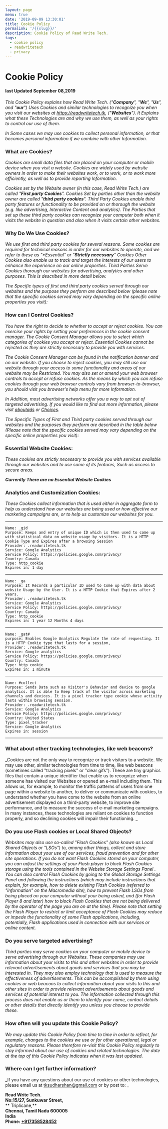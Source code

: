 ```yaml
---
layout: page
menu: true
date: '2019-09-09 13:30:01'
title: Cookie Policy
permalink: '/{{slug}}/'
description: Cookie Policy of Read Write Tech.
tags:
  - cookie policy
  - readwritetech
  - privacy
---
```

# Cookie Policy

#### last Updated September 08,2019

_This Cookie Policy explains how Read Write Tech. ("**Company**", "**We**", "**Us**", and "**our**") Uses Cookies and similar technologies to recognize you when you visit our websites at <https://readwritetech.tk>, ("**Websites**"). It Explains what these Technologies are and why we use them, as well as your rights to control our use of them._

_In Some cases we may use cookies to collect personal information, or that becomes personal information if we combine with other Information._

### What are Cookies?

_Cookies are small data files that are placed on your computer or mobile device when you visit a website. Cookies are widely used by website owners in order to make their websites work, or to work, or to work more efficiently, as well as to provide reporting Information._

_Cookies set by the Website owner (in this case, Read Write Tech.) are called "**First party Cookies**". Cookies Set by parties other than the website owner are called "**third party cookies**". Third Party Cookies enable third party features or functionality to be provided on or thorough the website (e.g. like advertising, Interactive Content and analytics). The Parties that set up these third party cookies can recognize your computer both when it visits the website in question and also when it visits certain other websites._

### Why Do We Use Cookies?

_We use first and third party cookies for several reasons. Some cookies are required for technical reasons in order for our websites to operate, and we refer to these as "**Essential*" or "**Strictly necessary**" Cookies Other Cookies also enable us to track and target the interests of our users to enhance the experience on our online properties. Third Parties Serve Cookies thorough our websites for advertising, analytics and other purposes. This is described in more detail below._

_The Specific types of first and third party cookies served through our websites and the purpose they perform are described below (please note that the specific cookies served may vary depending on the specific online properties you visit):_

### How can I Control Cookies?

_You have the right to decide to whether to accept or reject cookies. You can exercise your rights by setting your preferences in the cookie consent manager. The Cookie Consent Manager allows you to select which categories of cookies you accept or reject. Essential Cookies cannot be rejected as they are strictly necessary to provide you with services._

_The Cookie Consent Manager can be found in the notification banner and on our website. If you choose to reject cookies, you may still use our website through your access to some functionality and areas of our website may be Restricted. You may also set or amend your web browser controls to accept or refuse cookies. As the means by which you can refuse cookies through your web browser controls vary from browser-to-browser, you should visit you browser's help menu for more Information._

_In Addition, most advertising networks offer you a way to opt out of targeted advertising. If you would like to find out more information, please visit [aboutads](https://www.aboutads.info/choices/) or [Choices](https://www.youronlinechoices.com)._

_The Specific Types of First and Third party cookies served through our websites and the purposes they perform are described in the table below (Please note that the specific cookies served may vary depending on the specific online properties you visit):_

### Essential Website Cookies:
 
_These cookies are strictly necessary to provide you with services available through our websites and to use some of its features, Such as access to secure areas._

_**Currently There are no Essential Website Cookies**_

### Analytics and Customization Cookies:

_These Cookies collect information that is used either in aggregate form to help us understand how our websites are being used or how effective our marketing campaigns are, or to help us customize our websites for you._

***
```
Name: _gid
Purpose: Keeps and entry of unique ID which is then used to come up with statistical data on website usage by visitors. It is a HTTP Cookie Type and Expires after a browsing Session
Provider: .readwritetech.tk
Service: Google Analytics
Service Policy: https://policies.google.com/privacy/
Country: Canada
Type: http_cookie
Expires in: 1 day
```
***
```
Name: _ga
Purpose: It Records a particular ID used to Come up with data about website Usage by the User. It is a HTTP Cookie that Expires after 2 years.
Provider: .readwritetech.tk
Service: Google Analytics
Service Policy: https://policies.google.com/privacy/
Country: Canada
Type: http_cookie
Expires in: 1 year 12 Months 4 days
```
***
```
Name: _gat#
purpose: Enables Google Analytics Regulate the rate of requesting. It is a HTTP Cookie type that lasts for a session,
Provider: .readwritetech.tk
Service: Google analytics
Service Policy: https://policies.google.com/privacy/
Country: Canada
Type: http_cookie
Expires in: 1 minute
```
***
```
Name: #collect
Purpose: Sends Data such as Visitor's Behavior and device to google analytics. It is able to Keep track of the visitor across marketing channels and devices. It is a pixel tracker type cookie whose activity lasts within browsing session.
Provider: .readwritetech.tk
Service: Google Analytics
Service Policy: https://policies.google.com/privacy/
Country: United States
Type: pixel_tracker
Service: Google Analytics 
Expires in: session
```
***

### What about other tracking technologies, like web beacons?

_Cookies are not the only way to recognize or track visitors to a website. We may use other, similar technologies from time to time, like web beacons (sometimes called "tracking pixels" or "clear gifs"). These are tiny graphics files that contain a unique identifier that enable us to recognize when someone
has visited our Websites or opened an e-mail including them. This allows us, for example, to monitor the traffic patterns of users from one page within a website to another, to deliver or communicate with cookies, to understand whether you have come to the website from an online advertisement displayed on a third-party website, to improve site performance, and to measure the
success of e-mail marketing campaigns. In many instances, these technologies are reliant on cookies to function properly, and so declining cookies will impair their functioning._

### Do you use Flash cookies or Local Shared Objects?

_Websites may also use so-called "Flash Cookies" (also known as Local Shared Objects or "LSOs") to, among other things, collect and store information about your use of our services, fraud prevention and for other site operations.
If you do not want Flash Cookies stored on your computer, you can adjust the settings of your Flash player to block Flash Cookies storage using the tools contained in the Website Storage Settings Panel . You can also control Flash Cookies by going to the Global Storage Settings Panel and following the
instructions (which may include instructions that explain, for example, how to delete existing Flash Cookies (referred to "information" on the Macromedia site), how to prevent Flash LSOs from being placed on your computer without your being asked, and (for Flash Player 8 and later) how to block
Flash Cookies that are not being delivered by the operator of the page you are on at the time). Please note that setting the Flash Player to restrict or limit acceptance of Flash Cookies may reduce or impede the functionality of some Flash applications, including, potentially, Flash applications used in
connection with our services or online content._

### Do you serve targeted advertising?

_Third parties may serve cookies on your computer or mobile device to serve advertising through our Websites. These companies may use information about your visits to this and other websites in order to provide relevant advertisements about goods and services that you may be interested in. They may
also employ technology that is used to measure the effectiveness of advertisements. This can be accomplished by them using cookies or web beacons to collect information about your visits to this and other sites in order to provide relevant advertisements about goods and services of potential interest to you. The information collected through this process does not enable us or them to identify your name, contact details or other details that directly identify you unless you choose to provide these._

### How often will you update this Cookie Policy?

_We may update this Cookie Policy from time to time in order to reflect, for example, changes to the cookies we use or for other operational, legal or regulatory reasons. Please therefore re-visit this Cookie Policy regularly to stay informed about our use of cookies and related technologies. The date at the top of this Cookie Policy indicates when it was last updated._

### Where can I get further information?

_If you have any questions about our use of cookies or other technologies, please email us at tksudharshan@gmail.com or by post to:_

**Read Write Tech.**\
**No:15/27, Sunkuwar Street,**\
** Triplicane,**\
**Chennai, Tamil Nadu 600005**\
**India**\
**Phone: [+917358528452](tel:+917358528452)**
